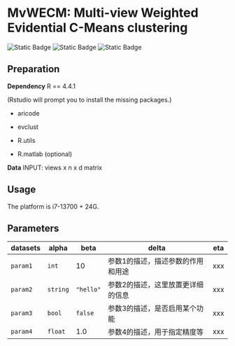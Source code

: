 # MvWECM: Multi-view Weighted Evidential C-Means clustering
![Static Badge](https://img.shields.io/badge/Multi%20view%20Clustering-green)
![Static Badge](https://img.shields.io/badge/R-blue)
![Static Badge](https://img.shields.io/badge/Pattern%20Recognition-orange)

## Preparation
**Dependency**
R == 4.4.1

(Rstudio will prompt you to install the missing packages.)

* aricode 

* evclust 

* R.utils

* R.matlab  (optional)

**Data**
INPUT: views x n x d matrix 

## Usage
The platform is i7-13700 + 24G.

## Parameters

| datasets         | alpha     | beta    | delta |  eta  | 
| -------------- | -------- | ---------- | --------------------------- | ------|
| `param1`       | `int`    | 10         | 参数1的描述，描述参数的作用和用途 | xxx |
| `param2`       | `string` | `"hello"`  | 参数2的描述，这里放置更详细的信息 | xxx|
| `param3`       | `bool`   | `false`    | 参数3的描述，是否启用某个功能 | xxx |
| `param4`       | `float`  | 1.0        | 参数4的描述，用于指定精度等 | xxx |

